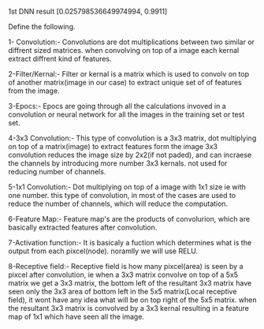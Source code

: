 1st DNN result  [0.025798536649974994, 0.9911]

Define the following.

1- Convolution:-
                Convolutions are dot multiplications between two similar or diffrent sized matrices. when convolving on top of a image
                each kernal extract diffrent kind of features.
                
2-Filter/Kernal:- 
                Filter or kernal is a matrix which is used to convolv on top of another matrix(image in our case) to extract unique set of
                of features from the image. 
                
3-Epocs:-
           Epocs are going through all the calculations invoved in a convolution or neural network for all the images in the training set or
           test set.
           
4-3x3 Convolution:-
                    This type of convolution is a 3x3 matrix, dot multiplying on top of a matrix(image) to extract features form the image
                    3x3 convolution reduces the image size by 2x2(if not paded), and can incraese the channels by introducing more number
                    3x3 kernals. not used for reducing number of channels.
                    
5-1x1 Convolution:-
                   Dot multiplying on top of a image with 1x1 size ie with one number. this type of convolution, in most of the cases are
                   used to reduce the number of channels, which will reduce the computation.
                   
6-Feature Map:-
                Feature map's are the products of convolurion, which are basically extracted features after convolution.
                
7-Activation function:-
                        It is basicaly a fuction which determines what is the output from each pixcel(node). noramlly we will use RELU.
                        
8-Receptive field:- 
                    Receptive field is how many pixcel(area) is seen by a pixcel after convolution, ie when a 3x3 matrix convolve on
                    top of a 5x5 matrix we get a 3x3 matrix, the bottom left of the resultant 3x3 matrix have seen only the 3x3 area
                    of bottom left in the 5x5 matrix(Local receptive field), it wont have any idea what will be on top right of the 5x5 matrix. when the
                    resultant 3x3 matrix is convolved by a 3x3 kernal resulting in a feature map of 1x1 which have seen all the image.

           
